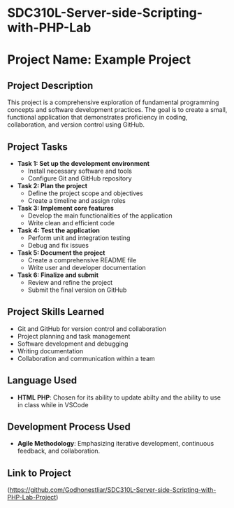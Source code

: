 # SDC310L-Server-side-Scripting-with-PHP-Lab
# Project Name: Example Project

## Project Description
This project is a comprehensive exploration of fundamental programming concepts and software development practices. The goal is to create a small, functional application that demonstrates proficiency in coding, collaboration, and version control using GitHub.

## Project Tasks
- **Task 1: Set up the development environment**
  - Install necessary software and tools
  - Configure Git and GitHub repository
- **Task 2: Plan the project**
  - Define the project scope and objectives
  - Create a timeline and assign roles
- **Task 3: Implement core features**
  - Develop the main functionalities of the application
  - Write clean and efficient code
- **Task 4: Test the application**
  - Perform unit and integration testing
  - Debug and fix issues
- **Task 5: Document the project**
  - Create a comprehensive README file
  - Write user and developer documentation
- **Task 6: Finalize and submit**
  - Review and refine the project
  - Submit the final version on GitHub

## Project Skills Learned
- Git and GitHub for version control and collaboration
- Project planning and task management
- Software development and debugging
- Writing documentation
- Collaboration and communication within a team

## Language Used
- **HTML** **PHP**: Chosen for its ability to update abilty and the ability to use in class while in VSCode 

## Development Process Used
- **Agile Methodology**: Emphasizing iterative development, continuous feedback, and collaboration.

## Link to Project
(https://github.com/Godhonestliar/SDC310L-Server-side-Scripting-with-PHP-Lab-Project)
